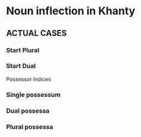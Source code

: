 # Noun inflection in Khanty












## ACTUAL CASES









### Start Plural





### Start Dual






Possessor Indices

### Single possessum










### Dual possessa









### Plural possessa













